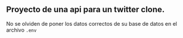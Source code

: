 ## Proyecto de una api para un twitter clone.

No se olviden de poner los datos correctos de su base de datos en el archivo `.env`
